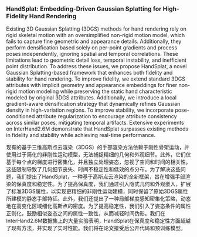### HandSplat: Embedding-Driven Gaussian Splatting for High-Fidelity Hand Rendering

Existing 3D Gaussian Splatting (3DGS) methods for hand rendering rely on rigid skeletal motion with an oversimplified non-rigid motion model, which fails to capture fine geometric and appearance details. Additionally, they perform densification based solely on per-point gradients and process poses independently, ignoring spatial and temporal correlations. These limitations lead to geometric detail loss, temporal instability, and inefficient point distribution. To address these issues, we propose HandSplat, a novel Gaussian Splatting-based framework that enhances both fidelity and stability for hand rendering. To improve fidelity, we extend standard 3DGS attributes with implicit geometry and appearance embeddings for finer non-rigid motion modeling while preserving the static hand characteristic modeled by original 3DGS attributes. Additionally, we introduce a local gradient-aware densification strategy that dynamically refines Gaussian density in high-variation regions. To improve stability, we incorporate pose-conditioned attribute regularization to encourage attribute consistency across similar poses, mitigating temporal artifacts. Extensive experiments on InterHand2.6M demonstrate that HandSplat surpasses existing methods in fidelity and stability while achieving real-time performance.

现有的基于三维高斯点云渲染（3DGS）的手部渲染方法依赖于刚性骨架运动，并使用过于简化的非刚性运动模型，无法捕捉精细的几何和外观细节。此外，它们仅基于每个点的梯度进行密集化，并且独立处理姿态，忽视了空间和时间的相关性。这些限制导致了几何细节丧失、时间不稳定性和低效的点分布。为了解决这些问题，我们提出了HandSplat，一种基于高斯点云渲染的全新框架，旨在增强手部渲染的保真度和稳定性。为了提高保真度，我们通过引入隐式几何和外观嵌入，扩展了标准3DGS属性，以实现更精细的非刚性运动建模，同时保留了原始3DGS属性所建模的静态手部特征。此外，我们还提出了一种局部梯度感知密集化策略，动态地在高变化区域细化高斯点的密度。为了提高稳定性，我们引入了姿态条件的属性正则化，鼓励相似姿态之间的属性一致性，从而减轻时间伪影。我们在InterHand2.6M数据集上的大量实验表明，HandSplat在保真度和稳定性方面超越了现有方法，并实现了实时性能。我们将在论文接受后公开代码和预训练模型。
